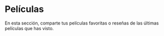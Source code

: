 # Películas

En esta sección, comparte tus películas favoritas o reseñas de las últimas películas que has visto.
